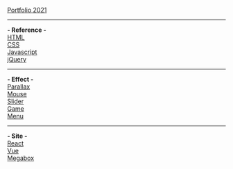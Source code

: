 <a href="https://escape1004.github.io/dothome21">Portfolio 2021</a>

<hr>

<strong>- Reference -<br></strong>
<a href="https://escape1004.github.io/dothome21/refer-html/index.html">HTML<br></a>
<a href="https://escape1004.github.io/dothome21/refer-css/index.html">CSS<br></a>
<a href="https://escape1004.github.io/dothome21/refer-javascript/index.html">Javascript<br></a>
<a href="https://escape1004.github.io/dothome21/refer-jquery/index.html">jQuery<br></a>

<hr>

<strong>- Effect -<br></strong>
<a href="https://escape1004.github.io/dothome21/refer-effect/parallaxEffect/index.html">Parallax<br></a>
<a href="https://escape1004.github.io/dothome21/refer-effect/mouseEffect/index.html">Mouse<br></a>
<a href="https://escape1004.github.io/dothome21/refer-effect/sliderEffect/index.html">Slider<br></a>
<a href="https://escape1004.github.io/dothome21/refer-effect/gameEfect/index.html">Game<br></a>
<a href="https://escape1004.github.io/dothome21/refer-effect/menuEffect/index.html">Menu<br></a>

<hr>

<strong>- Site -<br></strong>
<a href="https://reactescape.web.app/">React<br></a>
<a href="https://vueescape.web.app/">Vue<br></a>
<a href="https://escape1004.github.io/dothome21/megabox/index.html">Megabox<br></a>
